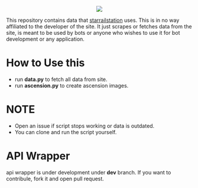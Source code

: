<p align="center">
  <img src="https://raw.githubusercontent.com/reko-beep/hsr-data/master/logo.png?raw=true" />
</p>






This repository contains data that [starrailstation](https://starrailstation.com) uses. This is in no way affiliated to the developer of the site. It just scrapes or fetches data from the site, is meant to be used by bots or anyone who wishes to use it for bot development or any application.



# How to Use this

- run **data.py** to fetch all data from site.
- run **ascension.py** to create ascension images.

# NOTE


* Open an issue if script stops working or data is outdated.
* You can clone and run the script yourself.

# API Wrapper

api wrapper is under development under **dev** branch.
If you want to contribule, fork it and open pull request.
